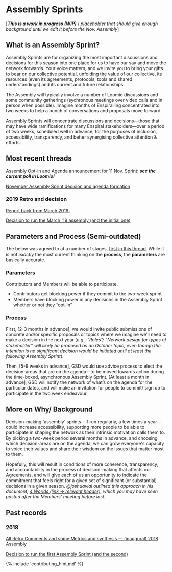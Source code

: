 # Assembly Sprints

[___This is a work in progress (WIP)___ / _placeholder that should give enough background until we edit it before the Nov. Assembly_]

## What is an Assembly Sprint?

Assembly Sprints are for organizing the most important discussions and decisions for this season into one place for us to have our say and move the network forwards. Your voice matters, and we invite you to bring your gifts to bear on our collective potential, unfolding the value of our collective, its resources (even its agreements, protocols, tools and shared understandings) and its current and future relationships.

The Assembly will typically involve a number of Loomio discussions and some community gatherings (sychronous meetings over video calls and in person when possible). Imagine months of Enspiralling concentrated into two weeks to help a bunch of conversations and proposals move forward.

Assembly Sprints will concentrate discussions and decisions—those that may have wide ramifications for many Enspiral stakeholders—over a period of two weeks, scheduled well in advance, for the purposes of inclusion, accessibility, transparency, and better synergising collective attention & efforts.

## Most recent threads

Assembly Opt-in and Agenda announcement for 11 Nov. Sprint: ___see the current poll in Loomio!___

[November Assembly Sprint decision and agenda formation](https://www.loomio.org/d/ZULNjKYq/calling-for-submissions-next-assembly-sprint-2019-start-of-november-?q=)

### 2019 Retro and decision

[Report back from March 2019:](https://www.loomio.org/d/QPSHlBqe/report-back-on-recent-assembly-sprint-any-last-feedback-?q=)

[Decision to run the March '19 assembly (and the initial one)](https://www.loomio.org/d/myTOM64J/next-steps-and-2018-closing-comments-assembly-sprint-an-online-enspiral-convergence/78)


## Parameters and Process (Semi-outdated)

The below was agreed to at a number of stages, [first in this thread](https://www.loomio.org/d/myTOM64J/next-steps-and-2018-closing-comments-assembly-sprint-an-online-enspiral-convergence?q=). While it is not _exactly_ the most current thinking on the **process**, the **parameters** are basically accurate.

### Parameters
Contributors and Members will be able to participate.
- Contributors get blocking power if they commit to the two-week sprint
- Members have blocking power in any decisions in the Assembly Sprint whether or not they “opt-in”

### Process
First, [2-3 months in advance], we would invite public submissions of concrete and/or specific proposals or topics where we imagine we’ll need to make a decision in the next year (_e.g., “Roles”/ “Network design for types of stakeholder” will likely be proposed as an October topic, even though the intention is no significant decision would be initiated until at least the following Assembly Sprint_).

Then, [5-9 weeks in advance], GSD would use advice process to elect the decision-areas that are on the agenda—to be moved towards action during the time-boxed, asynchronous Assembly Sprint. [At least a month in advance], GSD will notify the network of what’s on the agenda for the particular dates, and will make an invitation for people to commit/ sign up to participate in the two week endeavour.

## More on Why/ Background
Decision-making 'assembly' sprints—if run regularly, a few times a year—could increase accessibility, supporting more people to be able to participate in shaping the network as their intrinsic motivation calls them to. By picking a two-week period several months in advance, and choosing which decision-areas are on the agenda, we can grow everyone's capacity to voice their values and share their wisdom on the issues that matter most to them.

Hopefully, this will result in conditions of more coherence, transparency, and accountability in the process of decision-making that affects our Agreements, and will give each of us an opportunity to indicate the commitment that feels right for a given set of significant (or substantial) decisions in a given season. _@joshuavial outlined this approach in his document,_ [_4 Worlds (link → relevant header)_](https://docs.google.com/document/d/1VxnXg1jYlf26Eakybj_AHWd8iKXbDYQx8klbRHi-PCI/edit#heading=h.ieqmtfr9n4fb), _which you may have seen posted after the Members' meeting before last._

## Past records

### 2018

[All Retro Comments and some Metrics and synthesis — (inaugural) 2018 Assembly](https://docs.google.com/spreadsheets/d/1WXXeQy_3JVXYgbAmcO7yhEfssooL0YeacB5f3DURUsI/edit?usp=sharing)

[Decision to run the first Assembly Sprint (and the second)](https://www.loomio.org/d/myTOM64J/next-steps-and-2018-closing-comments-assembly-sprint-an-online-enspiral-convergence?q=)



{% include 'contributing_hint.md' %}
